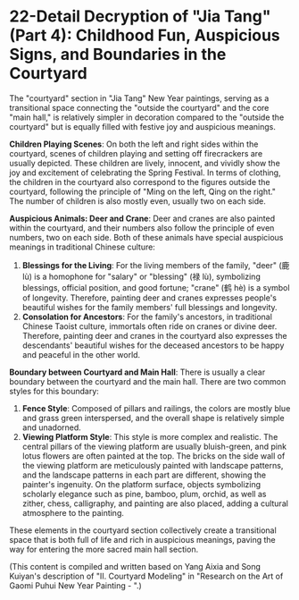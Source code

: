 # 22-Detail Decryption of "Jia Tang" (Part 4): Childhood Fun, Auspicious Signs, and Boundaries in the Courtyard

The "courtyard" section in "Jia Tang" New Year paintings, serving as a transitional space connecting the "outside the courtyard" and the core "main hall," is relatively simpler in decoration compared to the "outside the courtyard" but is equally filled with festive joy and auspicious meanings.

**Children Playing Scenes**: On both the left and right sides within the courtyard, scenes of children playing and setting off firecrackers are usually depicted. These children are lively, innocent, and vividly show the joy and excitement of celebrating the Spring Festival. In terms of clothing, the children in the courtyard also correspond to the figures outside the courtyard, following the principle of "Ming on the left, Qing on the right." The number of children is also mostly even, usually two on each side.

**Auspicious Animals: Deer and Crane**: Deer and cranes are also painted within the courtyard, and their numbers also follow the principle of even numbers, two on each side. Both of these animals have special auspicious meanings in traditional Chinese culture:
1. **Blessings for the Living**: For the living members of the family, "deer" (鹿 lù) is a homophone for "salary" or "blessing" (禄 lù), symbolizing blessings, official position, and good fortune; "crane" (鹤 hè) is a symbol of longevity. Therefore, painting deer and cranes expresses people's beautiful wishes for the family members' full blessings and longevity.
2. **Consolation for Ancestors**: For the family's ancestors, in traditional Chinese Taoist culture, immortals often ride on cranes or divine deer. Therefore, painting deer and cranes in the courtyard also expresses the descendants' beautiful wishes for the deceased ancestors to be happy and peaceful in the other world.

**Boundary between Courtyard and Main Hall**: There is usually a clear boundary between the courtyard and the main hall. There are two common styles for this boundary:
1. **Fence Style**: Composed of pillars and railings, the colors are mostly blue and grass green interspersed, and the overall shape is relatively simple and unadorned.
2. **Viewing Platform Style**: This style is more complex and realistic. The central pillars of the viewing platform are usually bluish-green, and pink lotus flowers are often painted at the top. The bricks on the side wall of the viewing platform are meticulously painted with landscape patterns, and the landscape patterns in each part are different, showing the painter's ingenuity. On the platform surface, objects symbolizing scholarly elegance such as pine, bamboo, plum, orchid, as well as zither, chess, calligraphy, and painting are also placed, adding a cultural atmosphere to the painting.

These elements in the courtyard section collectively create a transitional space that is both full of life and rich in auspicious meanings, paving the way for entering the more sacred main hall section.

(This content is compiled and written based on Yang Aixia and Song Kuiyan's description of "II. Courtyard Modeling" in "Research on the Art of Gaomi Puhui New Year Painting - <Jia Tang>".)